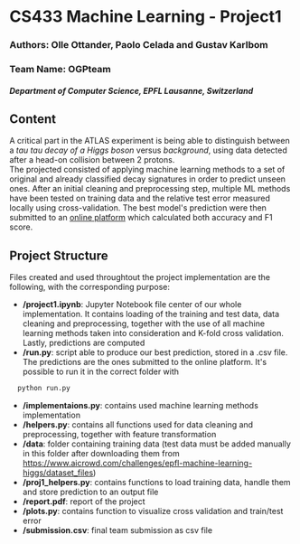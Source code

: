 # CS433 Machine Learning - Project1
### **Authors**: Olle Ottander, Paolo Celada and Gustav Karlbom
### **Team Name**: OGPteam
#### *Department of Computer Science, EPFL Lausanne, Switzerland*
## Content
A critical part in the ATLAS experiment is being able to distinguish between a *tau tau decay of a Higgs boson* versus *background*, using data detected after a head-on collision between 2 protons.<br> The projected consisted of applying machine learning methods to a set of original and already classified decay signatures in order to predict unseen ones. After an initial cleaning and preprocessing step, multiple ML methods have been tested on training data and the relative test error measured locally using cross-validation. The best model's prediction were then submitted to an [online platform](https://www.aicrowd.com/challenges/epfl-machine-learning-higgs) which calculated both accuracy and F1 score.

## Project Structure
Files created and used throughtout the project implementation are the following, with the corresponding purpose:
- **/project1.ipynb**: Jupyter Notebook file center of our whole implementation. It contains loading of the training and test data, data cleaning and preprocessing, together with the use of all machine learning methods taken into consideration and K-fold cross validation. Lastly, predictions are computed
- **/run.py**: script able to produce our best prediction, stored in a .csv file. The predictions are the ones submitted to the online platform. It's possible to run it in the correct folder with 
```sh
  python run.py
  ```
- **/implementaions.py**: contains used machine learning methods implementation
- **/helpers.py**: contains all functions used for data cleaning and preprocessing, together with feature transformation
- **/data**: folder containing training data (test data must be added manually in this folder after downloading them from https://www.aicrowd.com/challenges/epfl-machine-learning-higgs/dataset_files)
- **/proj1_helpers.py**: contains functions to load training data, handle them and store prediction to an output file
- **/report.pdf**: report of the project
- **/plots.py**: contains function to visualize cross validation and train/test error
- **/submission.csv**: final team submission as csv file